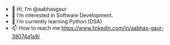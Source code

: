 - 👋 Hi, I’m @aabhasgaur
- 👀 I’m interested in Software Development.
- 🌱 I’m currently learning Python (DSA)
- 📫 How to reach me https://www.linkedin.com/in/aabhas-gaur-38074a1a9/

<!---
aabhasgaur/aabhasgaur is a ✨ special ✨ repository because its `README.md` (this file) appears on your GitHub profile.
You can click the Preview link to take a look at your changes.
--->
